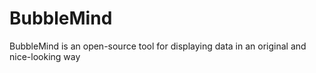 BubbleMind
==========

BubbleMind is an open-source tool for displaying data in an original and nice-looking way